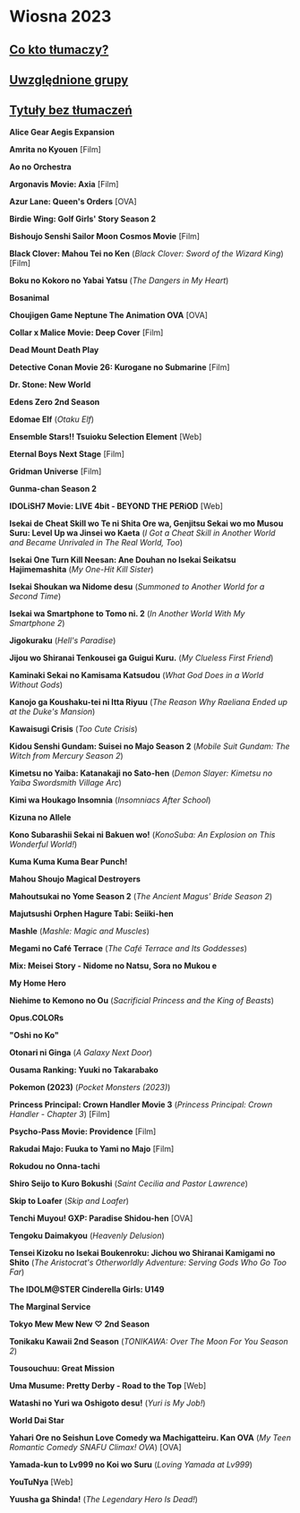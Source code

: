 # Wiosna 2023 #

## <u>Co kto tłumaczy?</u> ##



## <u>Uwzględnione grupy</u> ##



## <u>Tytuły bez tłumaczeń</u> ##

**Alice Gear Aegis Expansion**

**Amrita no Kyouen** [Film]

**Ao no Orchestra**

**Argonavis Movie: Axia** [Film]

**Azur Lane: Queen's Orders** [OVA]

**Birdie Wing: Golf Girls' Story Season 2**

**Bishoujo Senshi Sailor Moon Cosmos Movie** [Film]

**Black Clover: Mahou Tei no Ken** (*Black Clover: Sword of the Wizard King*) [Film]

**Boku no Kokoro no Yabai Yatsu** (*The Dangers in My Heart*)

**Bosanimal**

**Choujigen Game Neptune The Animation OVA** [OVA]

**Collar x Malice Movie: Deep Cover** [Film]

**Dead Mount Death Play**

**Detective Conan Movie 26: Kurogane no Submarine** [Film]

**Dr. Stone: New World**

**Edens Zero 2nd Season**

**Edomae Elf** (*Otaku Elf*)

**Ensemble Stars!! Tsuioku Selection Element** [Web]

**Eternal Boys Next Stage** [Film]

**Gridman Universe** [Film]

**Gunma-chan Season 2**

**IDOLiSH7 Movie: LIVE 4bit - BEYOND THE PERiOD** [Web]

**Isekai de Cheat Skill wo Te ni Shita Ore wa, Genjitsu Sekai wo mo Musou Suru: Level Up wa Jinsei wo Kaeta** (*I Got a Cheat Skill in Another World and Became Unrivaled in The Real World, Too*)

**Isekai One Turn Kill Neesan: Ane Douhan no Isekai Seikatsu Hajimemashita** (*My One-Hit Kill Sister*)

**Isekai Shoukan wa Nidome desu** (*Summoned to Another World for a Second Time*)

**Isekai wa Smartphone to Tomo ni. 2** (*In Another World With My Smartphone 2*)

**Jigokuraku** (*Hell's Paradise*)

**Jijou wo Shiranai Tenkousei ga Guigui Kuru.** (*My Clueless First Friend*)

**Kaminaki Sekai no Kamisama Katsudou** (*What God Does in a World Without Gods*)

**Kanojo ga Koushaku-tei ni Itta Riyuu** (*The Reason Why Raeliana Ended up at the Duke's Mansion*)

**Kawaisugi Crisis** (*Too Cute Crisis*)

**Kidou Senshi Gundam: Suisei no Majo Season 2** (*Mobile Suit Gundam: The Witch from Mercury Season 2*)

**Kimetsu no Yaiba: Katanakaji no Sato-hen** (*Demon Slayer: Kimetsu no Yaiba Swordsmith Village Arc*)

**Kimi wa Houkago Insomnia** (*Insomniacs After School*)

**Kizuna no Allele**

**Kono Subarashii Sekai ni Bakuen wo!** (*KonoSuba: An Explosion on This Wonderful World!*)

**Kuma Kuma Kuma Bear Punch!**

**Mahou Shoujo Magical Destroyers**

**Mahoutsukai no Yome Season 2** (*The Ancient Magus' Bride Season 2*)

**Majutsushi Orphen Hagure Tabi: Seiiki-hen**

**Mashle** (*Mashle: Magic and Muscles*)

**Megami no Café Terrace** (*The Café Terrace and Its Goddesses*)

**Mix: Meisei Story - Nidome no Natsu, Sora no Mukou e**

**My Home Hero**

**Niehime to Kemono no Ou** (*Sacrificial Princess and the King of Beasts*)

**Opus.COLORs**

**"Oshi no Ko"**

**Otonari ni Ginga** (*A Galaxy Next Door*)

**Ousama Ranking: Yuuki no Takarabako**

**Pokemon (2023)** (*Pocket Monsters (2023)*)

**Princess Principal: Crown Handler Movie 3** (*Princess Principal: Crown Handler - Chapter 3*) [Film]

**Psycho-Pass Movie: Providence** [Film]

**Rakudai Majo: Fuuka to Yami no Majo** [Film]

**Rokudou no Onna-tachi**

**Shiro Seijo to Kuro Bokushi** (*Saint Cecilia and Pastor Lawrence*)

**Skip to Loafer** (*Skip and Loafer*)

**Tenchi Muyou! GXP: Paradise Shidou-hen** [OVA]

**Tengoku Daimakyou** (*Heavenly Delusion*)

**Tensei Kizoku no Isekai Boukenroku: Jichou wo Shiranai Kamigami no Shito** (*The Aristocrat's Otherworldly Adventure: Serving Gods Who Go Too Far*)

**The IDOLM@STER Cinderella Girls: U149**

**The Marginal Service**

**Tokyo Mew Mew New ♡ 2nd Season**

**Tonikaku Kawaii 2nd Season** (*TONIKAWA: Over The Moon For You Season 2*)

**Tousouchuu: Great Mission**

**Uma Musume: Pretty Derby - Road to the Top** [Web]

**Watashi no Yuri wa Oshigoto desu!** (*Yuri is My Job!*)

**World Dai Star**

**Yahari Ore no Seishun Love Comedy wa Machigatteiru. Kan OVA** (*My Teen Romantic Comedy SNAFU Climax! OVA*) [OVA]

**Yamada-kun to Lv999 no Koi wo Suru** (*Loving Yamada at Lv999*)

**YouTuNya** [Web]

**Yuusha ga Shinda!** (*The Legendary Hero Is Dead!*)
